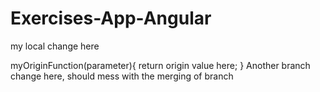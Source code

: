 # Exercises-App-Angular

my local change here

myOriginFunction(parameter){
return origin value here;
}
Another branch change here, should mess with the merging of branch
